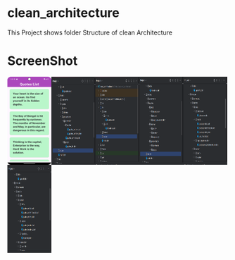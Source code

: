 # clean_architecture

This Project shows folder Structure of clean Architecture

# ScreenShot

<img align="left" width="100" height="200" src="Screen_Shot/page.png">
<img align="left" width="100" height="200" src="Screen_Shot/Screenshot_1.png">
<img align="left" width="100" height="200" src="Screen_Shot/Screenshot_2.png">
<img align="left" width="100" height="200" src="Screen_Shot/Screenshot_3.png">
<img align="left" width="100" height="200" src="Screen_Shot/Screenshot_4.png">
<img align="left" width="100" height="200" src="Screen_Shot/Screenshot_5.png">




